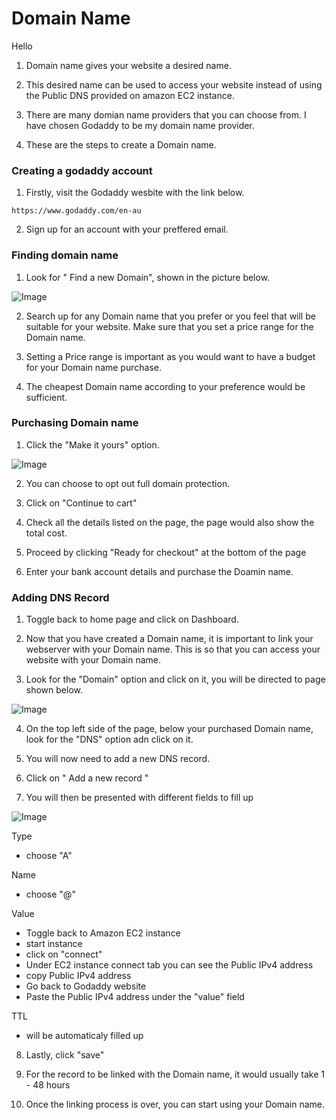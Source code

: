 # Domain Name

Hello

1. Domain name gives your website a desired name.

2. This desired name can be used to access your website instead of using the Public DNS
provided on amazon EC2 instance.

3. There are many domian name providers that you can choose from.
I have chosen Godaddy to be my domain name provider.

4. These are the steps to create a Domain name. 

### Creating a godaddy account

1. Firstly, visit the Godaddy wesbite with the link below.
```
https://www.godaddy.com/en-au
```
2. Sign up for an account with your preffered email.

### Finding domain name 

1. Look for " Find a new Domain", shown in the picture below.

![Image](https://github.com/user-attachments/assets/84760f1c-43c0-464e-a70b-b3ad42e3dbc8)


2. Search up for any Domain name that you prefer or you feel that will be suitable for your website. Make sure that you set a price range for the Domain name.

3. Setting a Price range is important as you would want to have a budget for your Domain name purchase. 

4. The cheapest Domain name according to your preference would be sufficient. 

### Purchasing Domain name 

1. Click the "Make it yours" option.

![Image](https://github.com/user-attachments/assets/9cfee378-67d5-4dce-b88a-69954d97c278)

2. You can choose to opt out full domain protection.

3. Click on "Continue to cart"

4. Check all the details listed on the page, the page would also show the total cost.

5. Proceed by clicking "Ready for checkout" at the bottom of the page

6. Enter your bank account details and purchase the Doamin name.

### Adding DNS Record 

1. Toggle back to home page and click on Dashboard.

2. Now that you have created a Domain name, it is important to link your webserver with your Domain name. This is so that you can access your website with your Domain name. 

3. Look for the "Domain" option and click on it, you will be directed to page shown below. 

![Image](https://github.com/user-attachments/assets/699691bb-7e7f-4408-94cb-a842c35c616b)

4. On the top left side of the page, below your purchased Domain name, look for the "DNS" option adn click on it. 

5. You will now need to add a new DNS record.

6. Click on " Add a new record "

7. You will then be presented with different fields to fill up 

![Image](https://github.com/user-attachments/assets/6e6634e3-6b8c-4c72-a947-93e540548621)

Type
* choose "A"

Name
* choose "@"

Value
* Toggle back to Amazon EC2 instance
* start instance
* click on "connect"
* Under EC2 instance connect tab you can see the Public IPv4 address
* copy Public IPv4 address
* Go back to Godaddy website
* Paste the Public IPv4 address under the "value" field

TTL
* will be automaticaly filled up


8. Lastly, click "save" 

9. For the record to be linked with the Domain name, it would usually take 1 - 48 hours

10. Once the linking process is over, you can start using your Domain name.


